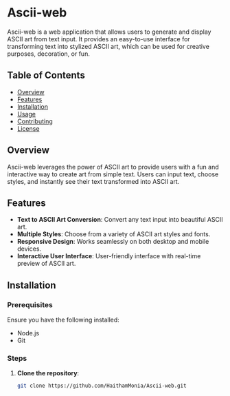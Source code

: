 # Ascii-web

Ascii-web is a web application that allows users to generate and display ASCII art from text input. It provides an easy-to-use interface for transforming text into stylized ASCII art, which can be used for creative purposes, decoration, or fun.

## Table of Contents

- [Overview](#overview)
- [Features](#features)
- [Installation](#installation)
- [Usage](#usage)
- [Contributing](#contributing)
- [License](#license)

## Overview

Ascii-web leverages the power of ASCII art to provide users with a fun and interactive way to create art from simple text. Users can input text, choose styles, and instantly see their text transformed into ASCII art.

## Features

- **Text to ASCII Art Conversion**: Convert any text input into beautiful ASCII art.
- **Multiple Styles**: Choose from a variety of ASCII art styles and fonts.
- **Responsive Design**: Works seamlessly on both desktop and mobile devices.
- **Interactive User Interface**: User-friendly interface with real-time preview of ASCII art.

## Installation

### Prerequisites

Ensure you have the following installed:

- Node.js
- Git

### Steps

1. **Clone the repository**:
   ```bash
   git clone https://github.com/HaithamMonia/Ascii-web.git
